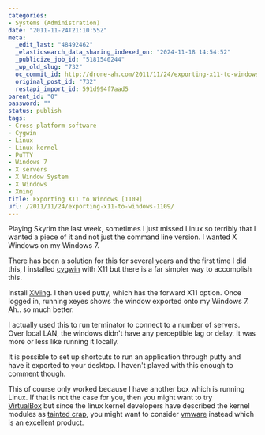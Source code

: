 ```yaml
---
categories:
- Systems (Administration)
date: "2011-11-24T21:10:55Z"
meta:
  _edit_last: "48492462"
  _elasticsearch_data_sharing_indexed_on: "2024-11-18 14:54:52"
  _publicize_job_id: "5181540244"
  _wp_old_slug: "732"
  oc_commit_id: http://drone-ah.com/2011/11/24/exporting-x11-to-windows-1109/1322169058
  original_post_id: "732"
  restapi_import_id: 591d994f7aad5
parent_id: "0"
password: ""
status: publish
tags:
- Cross-platform software
- Cygwin
- Linux
- Linux kernel
- PuTTY
- Windows 7
- X servers
- X Window System
- X Windows
- Xming
title: Exporting X11 to Windows [1109]
url: /2011/11/24/exporting-x11-to-windows-1109/
---
```


Playing Skyrim the last week, sometimes I just missed Linux so terribly that I
wanted a piece of it and not just the command line version. I wanted X Windows
on my Windows 7.

There has been a solution for this for several years and the first time I did
this, I installed [cygwin](http://www.cygwin.com/ "cygwin") with X11 but there
is a far simpler way to accomplish this.

Install [XMing](http://www.straightrunning.com/XmingNotes/ "XMing"). I then used
putty, which has the forward X11 option. Once logged in, running xeyes shows the
window exported onto my Windows 7. Ah.. so much better.

I actually used this to run terminator to connect to a number of servers. Over
local LAN, the windows didn\'t have any perceptible lag or delay. It was more or
less like running it locally.

It is possible to set up shortcuts to run an application through putty and have
it exported to your desktop. I haven\'t played with this enough to comment
though.

This of course only worked because I have another box which is running Linux. If
that is not the case for you, then you might want to try
[VirtualBox](https://www.virtualbox.org/ "VirtualBox") but since the linux
kernel developers have described the kernel modules as
[tainted crap](http://www.phoronix.com/scan.php?page=news_item&px=OTk5Mw "The VirtualBox Kernel Driver Is Tainted Crap"),
you might want to consider [vmware](http://www.vmware.com "vmware") instead
which is an excellent product.
